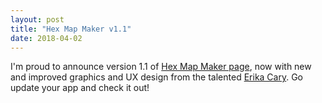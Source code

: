 ```yaml
---
layout: post
title: "Hex Map Maker v1.1"
date: 2018-04-02
---
```


I'm proud to announce version 1.1 of [Hex Map Maker page](/hexmapmaker/), now with new and improved graphics and UX design from the
talented [Erika Cary](https://erikacary.com/). Go update your app and check it out!

